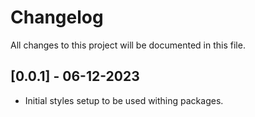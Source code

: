# Changelog

All changes to this project will be documented in this file.

## [0.0.1] - 06-12-2023

- Initial styles setup to be used withing packages.
